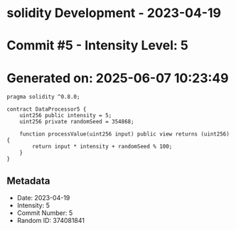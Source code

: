 ﻿# solidity Development - 2023-04-19
# Commit #5 - Intensity Level: 5
# Generated on: 2025-06-07 10:23:49
```solidity
pragma solidity ^0.8.0;

contract DataProcessor5 {
    uint256 public intensity = 5;
    uint256 private randomSeed = 354868;

    function processValue(uint256 input) public view returns (uint256) {
        return input * intensity + randomSeed % 100;
    }
}
```
## Metadata
- Date: 2023-04-19
- Intensity: 5
- Commit Number: 5
- Random ID: 374081841
